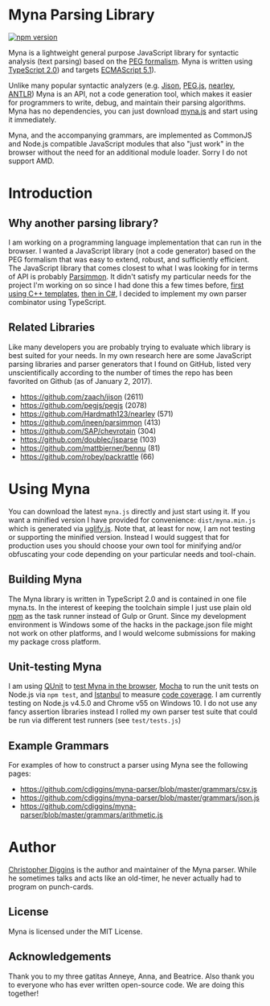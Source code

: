 # Myna Parsing Library 

[![npm version](https://badge.fury.io/js/myna-parser.svg)](https://badge.fury.io/js/myna-parser)

Myna is a lightweight general purpose JavaScript library for syntactic analysis (text parsing) based on the [PEG formalism](http://bford.info/pub/lang/peg). Myna is written using [TypeScript 2.0](https://www.typescriptlang.org/)) and targets [ECMAScript 5.1](https://www.ecma-international.org/ecma-262/5.1/)). 

Unlike many popular syntactic analyzers (e.g. [Jison](http://jison.org/), [PEG.js](https://pegjs.org/), [nearley](http://nearley.js.org/), [ANTLR](http://www.antlr.org/)) Myna is an API, not a code generation tool, which makes it easier for programmers to write, debug, and maintain their parsing algorithms. Myna has no dependencies, you can just download [myna.js](https://github.com/cdiggins/myna-parser/raw/master/myna.js) and start using it immediately.

Myna, and the accompanying grammars, are implemented as CommonJS and Node.js compatible JavaScript modules that also "just work" in the browser without the need for an additional module loader. Sorry I do not support AMD.

# Introduction 

## Why another parsing library? 

I am working on a programming language implementation that can run in the browser. I wanted a JavaScript library (not a code generator) based on the PEG formalism that was easy to extend, robust, and sufficiently efficient. The JavaScript library that comes closest to what I was looking for in terms of API is probably [Parsimmon](https://github.com/jneen/parsimmon). It didn't satisfy my particular needs for the project I'm working on so since I had done this a few times before, [first using C++ templates](http://www.drdobbs.com/cpp/recursive-descent-peg-parsers-using-c-te/212700432), [then in C#]([https://www.codeproject.com/Articles/272494/Implementing-Programming-Languages-using-Csharp), I decided to implement my own parser combinator using TypeScript.     

## Related Libraries

Like many developers you are probably trying to evaluate which library is best suited for your needs. In my own research here are some JavaScript parsing libraries and parser generators that I found on GitHub, listed very unscientifically according to the number of times the repo has been favorited on Github (as of January 2, 2017).

- https://github.com/zaach/jison (2611)
- https://github.com/pegjs/pegjs (2078)
- https://github.com/Hardmath123/nearley (571)
- https://github.com/jneen/parsimmon (413)
- https://github.com/SAP/chevrotain (304)
- https://github.com/doublec/jsparse (103)
- https://github.com/mattbierner/bennu (81)
- https://github.com/robey/packrattle (66)

# Using Myna 

You can download the latest `myna.js` directly and just start using it. If you want a minified version I have provided for convenience: `dist/myna.min.js` which is generated via [uglify.js](https://www.npmjs.com/package/uglify-js). Note that, at least for now, I am not testing or supporting the minified version. Instead I would suggest that for production uses you should choose your own tool for minifying and/or obfuscating your code depending on your particular needs and tool-chain. 

## Building Myna

The Myna library is written in TypeScript 2.0 and is contained in one file myna.ts. In the interest of keeping the toolchain simple I just use plain old [npm](http://npmjs.com) as the task runner instead of Gulp or Grunt. Since my development environment is Windows some of the hacks in the package.json file might not work on other platforms, and I would welcome submissions for making my package cross platform. 

## Unit-testing Myna  

I am using [QUnit](http://qunitjs.com) to [test Myna in the browser](https://cdiggins.github.io/myna-parser/qunit.html), [Mocha](http://mochajs.org) to run the unit tests on Node.js via `npm test`, and [Istanbul](http://istanbul-js.org) to measure [code coverage](https://cdiggins.github.io/myna-parser/coverage/lcov-report/index.html). I am currently testing on Node.js v4.5.0 and Chrome v55 on Windows 10. I do not use any fancy assertion libraries instead I rolled my own parser test suite that could be run via different test runners (see `test/tests.js`)   
 
## Example Grammars 

For examples of how to construct a parser using Myna see the following pages:

- https://github.com/cdiggins/myna-parser/blob/master/grammars/csv.js
- https://github.com/cdiggins/myna-parser/blob/master/grammars/json.js
- https://github.com/cdiggins/myna-parser/blob/master/grammars/arithmetic.js

# Author 

[Christopher Diggins](https://github.com/cdiggins) is the author and maintainer of the Myna parser. While he sometimes talks and acts like an old-timer, he never actually had to program on punch-cards.   

## License

Myna is licensed under the MIT License.   

## Acknowledgements 

Thank you to my three gatitas Anneye, Anna, and Beatrice. Also thank you to everyone who has ever written open-source code. We are doing this together!  

 